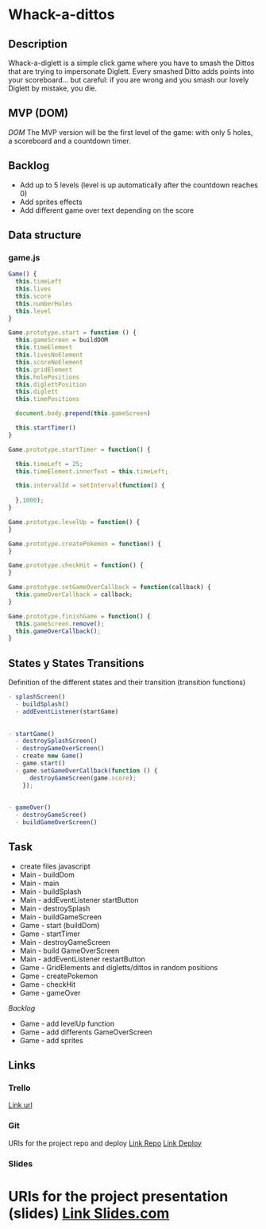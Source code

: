 # Whack-a-dittos

## Description
Whack-a-diglett is a simple click game where you have to smash the Dittos that are trying to impersonate Diglett. Every smashed Ditto adds points into your scoreboard… but careful: if you are wrong and you smash our lovely Diglett by mistake, you die.


## MVP (DOM)
*DOM*
The MVP version will be the first level of the game: with only 5 holes, a scoreboard and a countdown timer.


## Backlog
- Add up to 5 levels (level is up automatically after the countdown reaches 0)
- Add sprites effects
- Add different game over text depending on the score


## Data structure
### game.js
```javascript
Game() {
  this.timeLeft
  this.lives
  this.score 
  this.numberHoles
  this.level
}

Game.prototype.start = function () {
  this.gameScreen = buildDOM
  this.timeElement
  this.livesNoElement
  this.scoreNoElement
  this.gridElement
  this.holePositions
  this.diglettPosition
  this.diglett
  this.timePositions

  document.body.prepend(this.gameScreen)

  this.startTimer()
}

Game.prototype.startTimer = function() {

  this.timeLeft = 25;
  this.timeElement.innerText = this.timeLeft;

  this.intervalId = setInterval(function() { 
  
  },1000);
}

Game.prototype.levelUp = function() {
}

Game.prototype.createPokemon = function() {
}

Game.prototype.checkHit = function() {
}

Game.prototype.setGameOverCallback = function(callback) {
  this.gameOverCallback = callback;
}

Game.prototype.finishGame = function() {
  this.gameScreen.remove();
  this.gameOverCallback();
}

```

## States y States Transitions
Definition of the different states and their transition (transition functions)
```javascript
- splashScreen()
  - buildSplash()
  - addEventListener(startGame)
  
  
- startGame()
  - destroySplashScreen()
  - destroyGameOverScreen()
  - create new Game()
  - game.start()
  - game.setGameOverCallback(function () {
      destroyGameScreen(game.score);
    });
  
  
- gameOver()
  - destroyGameScree()
  - buildGameOverScreen()
```



## Task
- create files javascript
- Main - buildDom
- Main - main
- Main - buildSplash
- Main - addEventListener startButton
- Main - destroySplash
- Main - buildGameScreen
- Game - start (buildDom)
- Game - startTimer
- Main - destroyGameScreen
- Main - build GameOverScreen
- Main - addEventListener restartButton
- Game - GridElements and digletts/dittos in random positions 
- Game - createPokemon
- Game - checkHit
- Game - gameOver

*Backlog*
- Game - add levelUp function
- Game - add differents GameOverScreen
- Game - add sprites



## Links


### Trello
[Link url](https://trello.com)


### Git
URls for the project repo and deploy
[Link Repo](https://github.com/sllonch/whack-a-dittos)
[Link Deploy](https://sllonch.github.io/whack-a-dittos/)


### Slides
URls for the project presentation (slides)
[Link Slides.com](http://slides.com)
=======